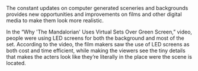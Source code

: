 <!--(From what I could understand)--> The constant updates on computer generated sceneries and backgrounds <!--(like the use of LED screens)--> provides new opportunities and improvements on films and other digital media to make them look more realistic.
In the “Why 'The Mandalorian' Uses Virtual Sets Over Green Screen,” video, people were using LED screens for both the background and most of the set. According to the video, the film makers saw the use of LED screens as both cost and time efficient, while making the viewers see the tiny details that makes the acters look like they’re literally in the place were the scene is located.
